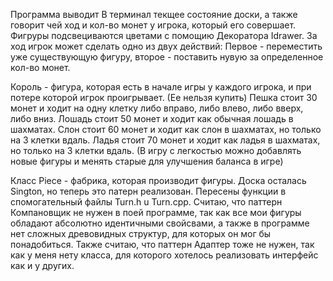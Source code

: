 Программа выводит В терминал текщее состояние доски, а также говорит чей ход и кол-во монет у игрока, который его совершает. Фигруры подсвециваются цветами с
помощию Декоратора Idrawer. За ход игрок может сделать одно из двух действий: Первое - переместить уже существующую фигуру, второе - поставить нувую за определенное кол-во монет.

Король - фигура, которая есть в начале игры у каждого игрока, и при потере которой игрок проигрывает. (Ее нельзя купить)
Пешка стоит 30 монет и ходит на одну клетку либо вправо, либо влево, либо вверх, либо вниз.
Лошадь стоит 50 монет и ходит как обычная лошадь в шахматах.
Слон стоит 60 монет и ходит как слон в шахматах, но только на 3 клетки вдаль.
Ладья стоит 70 монет и ходит как ладья в шахматах, но только на 3 клетки вдаль.
(В игру с легкостью можно добавлять новые фигуры и менять старые для улучшения баланса в игре)

Класс Piece - фабрика, которая производит фигуры. Доска осталась Sington, но теперь это патерн реализован. Пересены функции в спомогательный файлы Turn.h u Turn.cpp. 
Считаю, что паттерн Компановщик не нужен в поей программе, так как все мои фигуры обладают абсолютно идентичными свойсвами, а также в программе нет сложных
древовидных структур, для которых он мог бы понадобиться.
Также считаю, что паттерн Адаптер тоже не нужен, так как у меня нету класса, для которого хотелось реализовать интерфейс как и у других.
